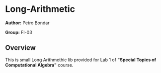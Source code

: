 # Long-Arithmetic

**Author:** Petro Bondar

**Group:** FI-03

## Overview

This is small Long Arithmethic lib provided for Lab 1 of **"Special Topics of Computational Algebra"** course.
